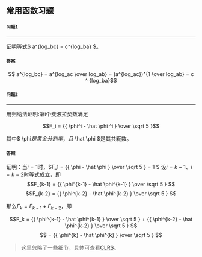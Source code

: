 ## 常用函数习题

#### `问题1`

***
证明等式$ a^{log_bc} =  c^{log_ba} $。

#### `答案`

$$ a^{log_bc} =  a^{log_ac \over log_ab} = (a^{log_ac})^{1 \over log_ab} = c ^ {log_ba}$$


#### `问题2`

***

 用归纳法证明:第i个斐波拉契数满足

$$F_i = {{ \phi^i -  \hat \phi ^i } \over \sqrt 5 }$$

其中$ \phi$是黄金分割率，且$ \hat \phi $是其共轭数。


#### `答案`

证明：当$i = 1$时，$F_1 =  {{ \phi -  \hat \phi  } \over \sqrt 5 } =  1 $
设$i=k-1、i=k-2$时等式成立，即
$$F_{k-1} =  {{ \phi^{k-1} -  \hat \phi^{k-1}  } \over \sqrt 5 } $$
$$F_{k-2} =  {{ \phi^{k-2} -  \hat \phi^{k-2}  } \over \sqrt 5 } $$ 

那么$F_k = F_{k-1} + F_{k-2}$，即

$$F_k = {{ \phi^{k-1} -  \hat \phi^{k-1}  } \over \sqrt 5 }  + {{ \phi^{k-2} -  \hat \phi^{k-2}  } \over \sqrt 5 }  $$
$$ =  {{ \phi^{k} -  \hat \phi^{k}  } \over \sqrt 5 } $$

> 这里忽略了一些细节，具体可查看[CLRS](https://github.com/gzc/CLRS/blob/master/C03-Growth-of-Functions/3.2.md#answer-5)。
